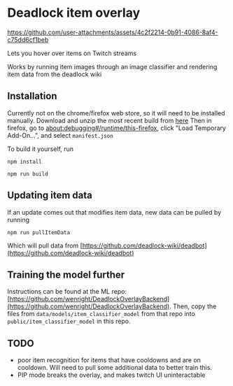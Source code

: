 # Deadlock item overlay

https://github.com/user-attachments/assets/4c2f2214-0b91-4086-8af4-c75dd6cf1beb

Lets you hover over items on Twitch streams

Works by running item images through an image classifier and rendering item data from the deadlock wiki

## Installation
Currently not on the chrome/firefox web store, so it will need to be installed manually.
Download and unzip the most recent build from [here](https://github.com/wenright/DeadlockTwitchOverlay/releases)
Then in firefox, go to [about:debugging#/runtime/this-firefox](about:debugging#/runtime/this-firefox), click "Load Temporary Add-On...", and select `manifest.json`

To build it yourself, run

`npm install`

`npm run build`

## Updating item data
If an update comes out that modifies item data, new data can be pulled by running

`npm run pullItemData`

Which will pull data from [https://github.com/deadlock-wiki/deadbot](https://github.com/deadlock-wiki/deadbot)

## Training the model further
Instructions can be found at the ML repo: [https://github.com/wenright/DeadlockOverlayBackend](https://github.com/wenright/DeadlockOverlayBackend). Then, copy the files from `data/models/item_classifier_model` from that repo into `public/item_classifier_model` in this repo.

## TODO
* poor item recognition for items that have cooldowns and are on cooldown. Will need to pull some additional data to better train this.
* PIP mode breaks the overlay, and makes twitch UI uninteractable
